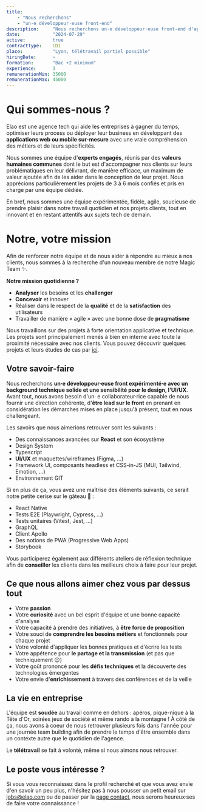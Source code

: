 ```yaml
---
title:
    - "Nous recherchons"
    - "un·e développeur·euse front-end"
description:     "Nous recherchons un·e développeur·euse front-end d'applications web"
date:            "2024-07-29"
active:          true
contractType:    CDI
place:           "Lyon, télétravail partiel possible"
hiringDate:      ~
formation:       "Bac +2 minimum"
experience:      3
remunerationMin: 35000
remunerationMax: 45000
---
```


# Qui sommes-nous ?

Elao est une agence tech qui aide les entreprises à gagner du temps, optimiser leurs process ou déployer leur business en développant des **applications web ou mobile sur-mesure** avec une vraie compréhension des métiers et de leurs spécificités.

Nous sommes une équipe d'**experts engagés**, réunis par des **valeurs humaines communes** dont le but est d'accompagner nos clients sur leurs problématiques en leur délivrant, de manière efficace, un maximum de valeur ajoutée afin de les aider dans le conception de leur projet. Nous apprécions particulièrement les projets de 3 à 6 mois confiés et pris en charge par une équipe dédiée.

En bref, nous sommes une équipe expérimentée, fidèle, agile, soucieuse de prendre plaisir dans notre travail quotidien et nos projets clients, tout en innovant et en restant attentifs aux sujets tech de demain.

# Notre, votre mission

Afin de renforcer notre équipe et de nous aider à répondre au mieux à nos clients, nous sommes à la recherche d'un nouveau membre de notre Magic Team ✨.

**Notre mission quotidienne ?**

- **Analyser** les besoins et les **challenger**
- **Concevoir** et innover
- Réaliser dans le respect de la **qualité** et de la **satisfaction** des utilisateurs
- Travailler de manière « agile » avec une bonne dose de **pragmatisme**

Nous travaillons sur des projets à forte orientation applicative et technique. Les projets sont principalement menés à bien en interne avec toute la proximité nécessaire avec nos clients.
Vous pouvez découvrir quelques projets et leurs études de cas par [ici](https://www.elao.com/nos-experiences/).

## Votre savoir-faire

Nous recherchons **un·e développeur·euse front expérimenté·e avec un background technique solide et une sensibilité pour le design, l'UI/UX**.
Avant tout, nous avons besoin d'un· e collaborateur·rice capable de nous fournir une direction cohérente, d'**être lead sur le front** en prenant en considération les démarches mises en place jusqu'à présent, tout en nous challengeant.

Les savoirs que nous aimerions retrouver sont les suivants :

- Des connaissances avancées sur **React** et son écosystème
- Design System
- Typescript
- **UI/UX** et maquettes/wireframes (Figma, ...)
- Framework UI, composants headless et CSS-in-JS (MUI, Tailwind, Emotion, ...)
- Environnement GIT

Si en plus de ça, vous avez une maîtrise des éléments suivants, ce serait notre petite cerise sur le gâteau 🍒 :
- React Native
- Tests E2E (Playwright, Cypress, ...)
- Tests unitaires (Vitest, Jest, ...)
- GraphQL
- Client Apollo
- Des notions de PWA (Progressive Web Apps)
- Storybook

Vous participerez également aux différents ateliers de réflexion technique afin de **conseiller** les clients dans les meilleurs choix à faire pour leur projet.

## Ce que nous allons aimer chez vous par dessus tout

- Votre **passion**
- Votre **curiosité** avec un bel esprit d'équipe et une bonne capacité d'analyse
- Votre capacité à prendre des initiatives, à **être force de proposition**
- Votre souci de **comprendre les besoins métiers** et fonctionnels pour chaque projet
- Votre volonté d'appliquer les bonnes pratiques et d'écrire les tests
- Votre appétence pour **le partage et la transmission** (et pas que techniquement 😉)
- Votre goût prononcé pour les **défis techniques** et la découverte des technologies émergentes
- Votre envie d'**enrichissement** à travers des conférences et de la veille

## La vie en entreprise

L'équipe est **soudée** au travail comme en dehors : apéros, pique-nique à la Tête d'Or, soirées jeux de société et même rando à la montagne ! À côté de ça, nous avons à coeur de nous retrouver plusieurs fois dans l'année pour une journée team building afin de prendre le temps d'être ensemble dans un contexte autre que le quotidien de l'agence.

Le **télétravail** se fait à volonté, même si nous aimons nous retrouver.

## Le poste vous intéresse ?

Si vous vous reconnaissez dans le profil recherché et que vous avez envie d'en savoir un peu plus, n'hésitez pas à nous pousser un petit email sur [jobs@elao.com](mailto:jobs@elao.com) ou de passer par la [page contact](https://www.elao.com/contact/), nous serons heureux·ses de faire votre connaissance !
